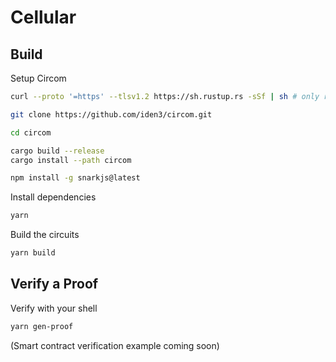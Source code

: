 # Cellular

## Build
Setup Circom
```bash
curl --proto '=https' --tlsv1.2 https://sh.rustup.rs -sSf | sh # only required if rust is not already installed

git clone https://github.com/iden3/circom.git

cd circom

cargo build --release
cargo install --path circom

npm install -g snarkjs@latest
```

Install dependencies
```bash
yarn
```

Build the circuits
```bash
yarn build
```

## Verify a Proof
Verify with your shell
```bash
yarn gen-proof
```

(Smart contract verification example coming soon)
